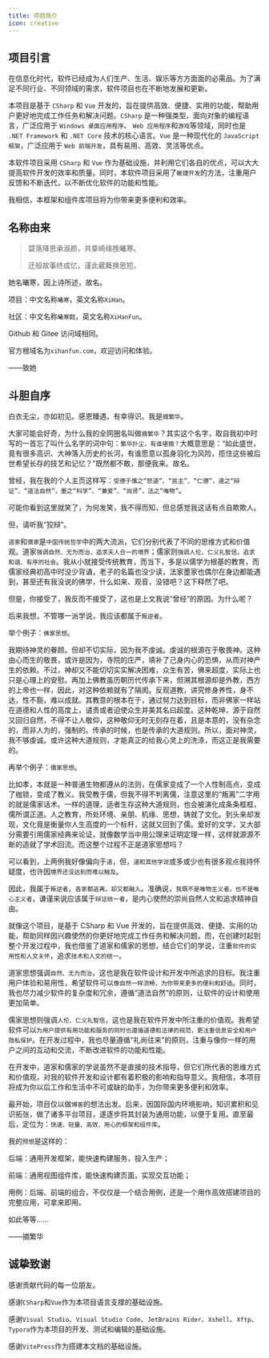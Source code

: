 ```yaml
---
title: 项目简介
icon: creative
---
```


## 项目引言

在信息化时代，软件已经成为人们生产、生活、娱乐等方方面面的必需品。为了满足不同行业、不同领域的需求，软件项目也在不断地发展和更新。

本项目是基于 `CSharp` 和 `Vue` 开发的，旨在提供高效、便捷、实用的功能，帮助用户更好地完成工作任务和解决问题。`CSharp` 是一种强类型、面向对象的编程语言，广泛应用于 `Windows 桌面应用程序`、 `Web 应用程序`和`游戏`等领域，同时也是 `.NET Framework` 和 `.NET Core` 技术的核心语言。`Vue` 是一种现代化的 `JavaScript 框架`，广泛应用于 `Web 前端开发`，具有易用、高效、灵活等优点。

本软件项目采用 `CSharp` 和 `Vue` 作为基础设施，并利用它们各自的优点，可以大大提高软件开发的效率和质量。同时，本软件项目采用了`敏捷开发`的方法，注重用户反馈和不断迭代，以不断优化软件的功能和性能。

我相信，本框架和组件库项目将为你带来更多便利和效率。

## 名称由来

> 碧落降恩承淑颜，共挚崎缘挽曦寒。
>
> 迁般故事终成忆，谨此葳蕤换思短。

她名曦寒，因上诗所述，故名。

项目：中文名称`曦寒`，英文名称`XiHan`。

社区：中文名称`曦寒懿`，英文名称`XiHanFun`。

Github 和 Gitee 访问域相同。

官方根域名为`xihanfun.com`，欢迎访问和体验。

——致她

## 斗胆自序

白衣无尘，亦如初见。感恩臻遇，有幸得识。我是`摘繁华`。

大家可能会好奇，为什么我的全网圈名叫做`摘繁华`？其实这个名字，取自我初中时写的一首忘了叫什么名字的词中句：`繁华扑尘，有谁堪摘？`大概意思是：“如此盛世，竟有很多高识、大神落入历史的长河，有谁愿意以孤身羽化为风险，揽住这些被后世希望长存的技艺和记忆？”既然都不敢，那便我来。故名。

曾经，我在我的个人主页这样写：`受德于儒之“怒道”、“民主”、“仁德”，道之“辩证”、“道法自然”，墨之“科学”、“兼爱”、“尚贤”，法之“唯物”`。

可能你看到这里就笑了，为何发笑，我不得而知，但总感觉我这话有点自欺欺人。

但，请听我“狡辩”。

`道家`和`儒家`是`中国传统哲学`中的两大流派，它们分别代表了不同的思维方式和价值观。道家`强调自然、无为而治，追求天人合一的境界`；儒家则`强调人伦、仁义礼智信，追求和谐、有序的社会`。我从小就接受传统教育，而当下，多是以儒学为根基的教育，而儒家经典初高中时没少背诵，老子的名篇也没少读，法家墨家也偶尔在身边都能遇到，甚至还有我没说的佛学，什么如来、观音，没错吧？这下释然了吧。

但是，你接受了，我反而不接受了，这也是上文我说“曾经”的原因。为什么呢？

后来我想，不管哪一派学说，我应该都属于`叛逆者`。

举个例子：`佛家思想`。

我期待神灵的眷顾。但却不切实际，因为我不虔诚。虔诚的根源在于敬畏神。这种由心而生的敬畏，或许是因为，寺院的庄严，填补了己身内心的恐惧，从而对神产生的依赖。不过，神却又不能切切实实解决困难，众生有苦，佛来超度，实际上也只是心理上的安慰。再加上佛教虽历朝历代传承下来，但溯其根源却是外教，西方的上帝也一样，因此，对这种依赖就有了隔阂。反观道教，讲究修身养性，身不达，性不豁，难以成就。其教意的根本在于，通过努力达到目标，而非佛家一样站在道德和人性的高度上，谴责或者迫使众生并美其名曰超度。这种乾坤，源于自然又回归自然，不得不让人敬仰，这种敬仰无时无刻存在着，且是本意的，没有杂念的，而非人为的，强制的。传承的时候，也是传承的大道规则。所以，面对神灵，我不够虔诚。或许这种大道规则，才能真正的给我心灵上的洗涤，而这正是我需要的。

再举个例子：`儒家思想`。

比如孝，本就是一种普通生物都遵从的法则，在儒家变成了一个人性制高点，变成了枷锁，变成了教义。我受教于儒，但我不得不判离儒，注意这里的“叛离”二字用的就是儒家话术。一样的道理，适者生存这种大道规则，也会被演化成条条框框，儒所谓正道。人之教育，所处环境、亲朋、机缘、思想，铸就了文化。到头来却发现，文化竟是衡量你人生高度的一个标杆，这就又回到了儒。爱好的文学，又大部分需要引用儒家经典来论证，就像数学当中用公理来证明定理一样，这样就源源不断的造就了学术回流。而这整个过程不正是道家思想吗？

可以看到，上两例我好像偏向于`道`，但，`道和其他学说`或多或少也有很多观点我持怀疑度，也许因`境界还没达到而难以触及`。

因此，我属于`叛逆者`，`各家都逃离，却又都融入`。准确说，`我既不是唯物主义者，也不是唯心主义者`，谦谨来说应该属于`辩证统一者`，是内心使然的崇尚自然人文和追求精神自由。

就像这个项目，是基于 CSharp 和 Vue 开发的，旨在提供高效、便捷、实用的功能，帮助同样因兴趣使然的你更好地完成工作任务和解决问题。而，在创建时起到整个开发过程中，我也借鉴了道家和儒家的思想，结合它们的学说，注重`软件的实用性和人文关怀`，追求`技术和人文的统一`。

道家思想强调`自然、无为而治`，这也是我在软件设计和开发中所追求的目标。我注重用户体验和易用性，希望软件可以`像自然一样流畅，为你带来更多的便利和舒适`。同时，我也尽力减少软件的复杂度和冗余，遵循“道法自然”的原则，让软件的设计和使用更加简单。

儒家思想则强调`人伦、仁义礼智信`，这也是我在软件开发中所注重的价值观。我希望软件可以`为用户提供有用功能和服务的同时也遵循道德和法律的规范，更注重信息安全和用户隐私保护`。在开发过程中，我也尽量遵循“礼尚往来”的原则，注重与像你一样的用户之间的互动和交流，不断改进软件的功能和性能。

在开发中，道家和儒家的学说虽然不是直接的技术指导，但它们所代表的思维方式和价值观，对我的软件开发和设计都有着积极的影响和指导意义。我相信，本项目将成为你以后工作和生活中不可或缺的助手，为你带来更多便利和效率。

最开始，项目仅以做`博客`的想法出发。后来，因国际国内环境影响，知识累积和见识拓张，做了诸多平台项目，遂逐步将其封装为通用功能，以便于复用。直至最后，定位为：`快速、轻量、高效、用心的框架和组件库`。

我的`预想`是这样的：

后端：通用开发框架，能快速构建服务，投入生产；

前端：通用视图组件库，能快速构建页面，实现交互功能；

用例：后端、前端的组合，不仅仅是一个结合用例，还是一个用作高效搭建项目的完整应用，可拿来即用。

如此等等……

——摘繁华

## 诚挚致谢

感谢贡献代码的每一位朋友。

感谢`CSharp`和`Vue`作为本项目语言支撑的基础设施。

感谢`Visual Studio`、`Visual Studio Code`、`JetBrains Rider`、`Xshell`、`Xftp`、`Typora`作为本项目的开发、测试和编辑的基础设施。

感谢`VitePress`作为搭建本文档的基础设施。
